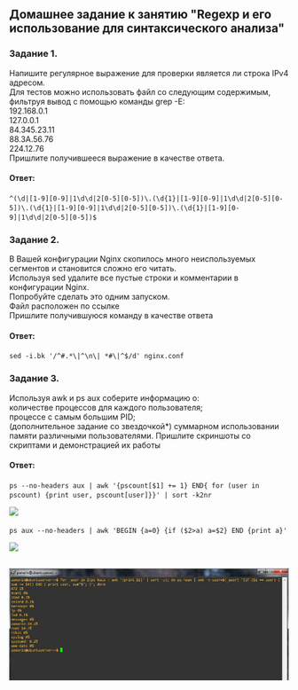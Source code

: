 ## Домашнее задание к занятию "Regexp и его использование для синтаксического анализа"  

### Задание 1.  
Напишите регулярное выражение для проверки является ли строка IPv4 адресом.  
Для тестов можно использовать файл со следующим содержимым, фильтруя вывод с помощью команды grep -E:  
192.168.0.1  
127.0.0.1  
84.345.23.11  
88.3A.56.76  
224.12.76  
Пришлите получившееся выражение в качестве ответа.  

#### Ответ:   
``` ^(\d|[1-9][0-9]|1\d\d|2[0-5][0-5])\.(\d{1}|[1-9][0-9]|1\d\d|2[0-5][0-5])\.(\d{1}|[1-9][0-9]|1\d\d|2[0-5][0-5])\.(\d{1}|[1-9][0-9]|1\d\d|2[0-5][0-5])$ ``` 


### Задание 2.    
В Вашей конфигурации Nginx скопилось много неиспользуемых сегментов и становится сложно его читать.  
Используя sed удалите все пустые строки и комментарии в конфигурации Nginx.  
Попробуйте сделать это одним запуском.  
Файл расположен по ссылке  
Пришлите получившуюся команду в качестве ответа  

#### Ответ:   
``` sed -i.bk '/^#.*\|^\n\| *#\|^$/d' nginx.conf ```

### Задание 3.  
Используя awk и ps aux соберите информацию о:  
количестве процессов для каждого пользователя;  
процессе с самым большим PID;  
(дополнительное задание со звездочкой*)
суммарном использовании памяти различными пользователями. 
Пришлите скриншоты со скриптами и демонстрацией их работы  

#### Ответ:   

``` ps --no-headers aux | awk '{pscount[$1] += 1} END{ for (user in pscount) {print user, pscount[user]}}' | sort -k2nr  ```
  
![](https://github.com/networksuperman/netology_dev_ops/blob/main/SLINA-19/IT%20System%20and%20OS%20Linux/img/5_3-1.jpg)

``` ps aux --no-headers | awk 'BEGIN {a=0} {if ($2>a) a=$2} END {print a}'  ``` 
  
![](https://github.com/networksuperman/netology_dev_ops/blob/main/SLINA-19/IT%20System%20and%20OS%20Linux/img/5_3-2.jpg)

``` for _user in $(ps haux | awk '{print $1}' | sort -u); do ps haux | awk -v user=${_user} '{if ($1 == user) { sum += $4}} END { print user, sum"%"; }'; done 
```  
  
![](https://github.com/networksuperman/netology_dev_ops/blob/main/SLINA-19/IT%20System%20and%20OS%20Linux/img/5_3-3.jpg)



